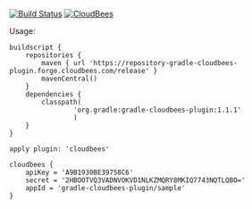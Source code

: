 [![Build Status](https://gradle-cloudbees-plugin.ci.cloudbees.com/job/snapshot/badge/icon)](https://gradle-cloudbees-plugin.ci.cloudbees.com/job/snapshot/)
[![CloudBees](http://www.cloudbees.com/sites/default/files/Button-Built-on-CB-1.png)](https://gradle-cloudbees-plugin.ci.cloudbees.com/)

Usage:

```
buildscript {
	repositories {
		maven { url 'https://repository-gradle-cloudbees-plugin.forge.cloudbees.com/release' }
		mavenCentral()
	}
	dependencies {
		classpath(
				'org.gradle:gradle-cloudbees-plugin:1.1.1'
				)
	}
}

apply plugin: 'cloudbees'

cloudbees {
	apiKey = 'A9B1930BE39758C6'
	secret = '2HBOOTVQ3VADNVOKVD1NLKZMQRY8MKIQ7743NQTLQBO='
	appId = 'gradle-cloudbees-plugin/sample'
}
```